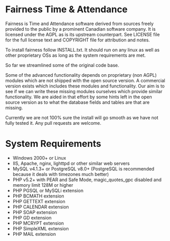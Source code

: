 Fairness Time & Attendance
==========================

Fairness is Time and Attendance software derived from sources freely provided to the public by a prominent Canadian software company. It is licensed under the AGPL as is its upstream counterpart. See LICENSE file for the full license text and COPYRIGHT file for attribution and notes.


To install fairness follow INSTALL.txt. It should run on any linux as well as other proprietary OSs as long as the system requirements are met.


So far we streamlined some of the original code base.


Some of the advanced functionality depends on proprietary (non AGPL) modules which are not shipped with the open source version. A commercial version exists which includes these modules and functionality. Our aim is to see if we can write these missing modules ourselves which provide similar functionality. We are aided in that effort by some hints left in the open source version as to what the database fields and tables are that are missing.

Currently we are not 100% sure the install will go smooth as we have not fully tested it. Any pull requests are welcome.

System Requirements
===================

- Windows 2000+ or Linux
- IIS, Apache, nginx, lighttpd or other similar web servers
- MySQL v4.1.3+ or PostgreSQL v8.0+ (PostgreSQL is recommended because it deals with timezones much better)
- PHP v5.2+ with PEAR and Safe Mode, magic_quotes_gpc disabled and memory limit 128M or higher
- PHP PGSQL or MySQLi extension
- PHP BCMATH extension
- PHP GETTEXT extension
- PHP CALENDAR extension
- PHP SOAP extension
- PHP GD extension
- PHP MCRYPT extension
- PHP SimpleXML extension
- PHP MAIL extension

